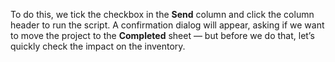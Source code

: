 To do this, we tick the checkbox in the **Send** column and click the column header to run the script. A confirmation dialog will appear, asking if we want to move the project to the **Completed** sheet — but before we do that, let’s quickly check the impact on the inventory.

